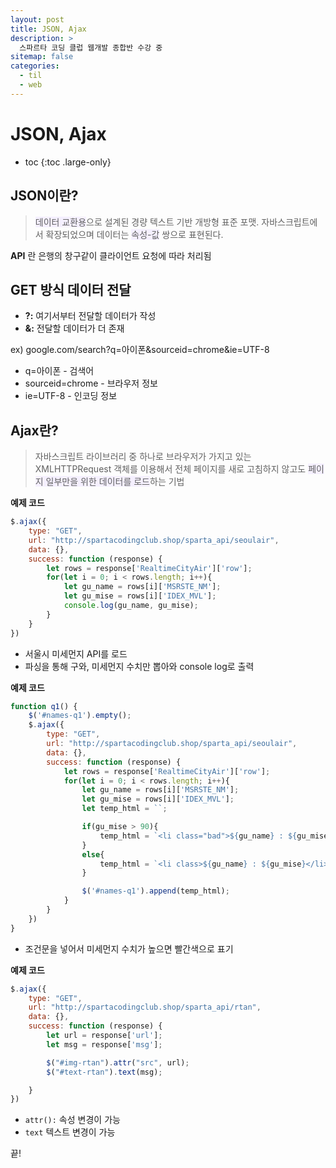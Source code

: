 ```yaml
---
layout: post
title: JSON, Ajax
description: >
  스파르타 코딩 클럽 웹개발 종합반 수강 중
sitemap: false
categories:
  - til
  - web
---
```


# JSON, Ajax

* toc
{:toc .large-only}

## JSON이란?

> <span style='background-color: #f5f0ff'>데이터 교환용</span>으로 설계된 경량 텍스트 기반 개방형 표준 포맷. 자바스크립트에서 확장되었으며 데이터는 <span style='background-color: #f5f0ff'>속성-값</span> 쌍으로 표현된다.

__API__ 란 은행의 창구같이 클라이언트 요청에 따라 처리됨 

## GET 방식 데이터 전달

- __?:__ 여기서부터 전달할 데이터가 작성
- __&:__ 전달할 데이터가 더 존재  

ex) google.com/search?q=아이폰&sourceid=chrome&ie=UTF-8  

- q=아이폰 - 검색어
- sourceid=chrome - 브라우저 정보
- ie=UTF-8 - 인코딩 정보

## Ajax란?

> 자바스크립트 라이브러리 중 하나로 브라우저가 가지고 있는 XMLHTTPRequest 객체를 이용해서 전체 페이지를 새로 고침하지 않고도 <span style='background-color: #f5f0ff'>페이지 일부만을 위한 데이터를 로드</span>하는 기법

__예제 코드__

```js
$.ajax({
    type: "GET",
    url: "http://spartacodingclub.shop/sparta_api/seoulair",
    data: {},
    success: function (response) {
        let rows = response['RealtimeCityAir']['row'];
        for(let i = 0; i < rows.length; i++){
            let gu_name = rows[i]['MSRSTE_NM'];
            let gu_mise = rows[i]['IDEX_MVL'];
            console.log(gu_name, gu_mise);
        }
    }
})
```
- 서울시 미세먼지 API를 로드
- 파싱을 통해 구와, 미세먼지 수치만 뽑아와 console log로 출력

__예제 코드__

```js
function q1() {
    $('#names-q1').empty();
    $.ajax({
        type: "GET",
        url: "http://spartacodingclub.shop/sparta_api/seoulair",
        data: {},
        success: function (response) {
            let rows = response['RealtimeCityAir']['row'];
            for(let i = 0; i < rows.length; i++){
                let gu_name = rows[i]['MSRSTE_NM'];
                let gu_mise = rows[i]['IDEX_MVL'];
                let temp_html = ``;

                if(gu_mise > 90){
                    temp_html = `<li class="bad">${gu_name} : ${gu_mise}</li>`
                }
                else{
                    temp_html = `<li class>${gu_name} : ${gu_mise}</li>`
                }

                $('#names-q1').append(temp_html);
            }
        }
    })
}
```

- 조건문을 넣어서 미세먼지 수치가 높으면 빨간색으로 표기

__예제 코드__

```js
$.ajax({
    type: "GET",
    url: "http://spartacodingclub.shop/sparta_api/rtan",
    data: {},
    success: function (response) {
        let url = response['url'];
        let msg = response['msg'];

        $("#img-rtan").attr("src", url);
        $("#text-rtan").text(msg);

    }
})
```

- `attr():` 속성 변경이 가능
- `text` 텍스트 변경이 가능

끝!